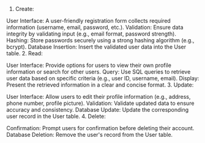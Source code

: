 1. Create:

User Interface: A user-friendly registration form collects required information (username, email, password, etc.).
Validation: Ensure data integrity by validating input (e.g., email format, password strength).
Hashing: Store passwords securely using a strong hashing algorithm (e.g., bcrypt).
Database Insertion: Insert the validated user data into the User table.
2. Read:

User Interface: Provide options for users to view their own profile information or search for other users.
Query: Use SQL queries to retrieve user data based on specific criteria (e.g., user ID, username, email).
Display: Present the retrieved information in a clear and concise format.
3. Update:

User Interface: Allow users to edit their profile information (e.g., address, phone number, profile picture).
Validation: Validate updated data to ensure accuracy and consistency.
Database Update: Update the corresponding user record in the User table.
4. Delete:

Confirmation: Prompt users for confirmation before deleting their account.
Database Deletion: Remove the user's record from the User table.
